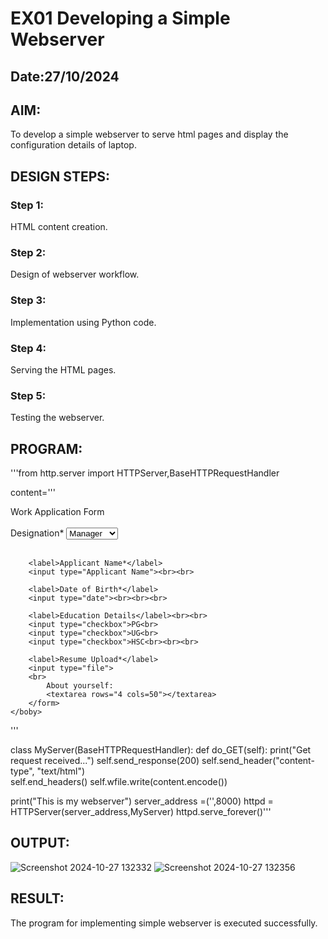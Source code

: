 # EX01 Developing a Simple Webserver
## Date:27/10/2024

## AIM:
To develop a simple webserver to serve html pages and display the configuration details of laptop.

## DESIGN STEPS:
### Step 1: 
HTML content creation.

### Step 2:
Design of webserver workflow.

### Step 3:
Implementation using Python code.

### Step 4:
Serving the HTML pages.

### Step 5:
Testing the webserver.

## PROGRAM:
'''from http.server import HTTPServer,BaseHTTPRequestHandler

content='''

<html>
    <boby>
    <form>
        <label>Work Application Form</label><br><br>
        <label>Designation*</label>
        <select>
            <option>Manager</option><option>Developer</option><option>Tester</option>
        </select><br><br>

        <label>Applicant Name*</label>
        <input type="Applicant Name"><br><br>

        <label>Date of Birth*</label>
        <input type="date"><br><br><br>

        <label>Education Details</label><br><br>
        <input type="checkbox">PG<br>
        <input type="checkbox">UG<br>
        <input type="checkbox">HSC<br><br><br>
        
        <label>Resume Upload*</label>
        <input type="file">
        <br>
            About yourself:
            <textarea rows="4 cols=50"></textarea>
        </form>
    </boby>
'''

class MyServer(BaseHTTPRequestHandler):
    def do_GET(self):
        print("Get request received...")
        self.send_response(200) 
        self.send_header("content-type", "text/html")       
        self.end_headers()
        self.wfile.write(content.encode())

print("This is my webserver") 
server_address =('',8000)
httpd = HTTPServer(server_address,MyServer)
httpd.serve_forever()'''
## OUTPUT:
![Screenshot 2024-10-27 132332](https://github.com/user-attachments/assets/3eee7c9b-9d0a-4480-9720-7dd24d47d1fc)
![Screenshot 2024-10-27 132356](https://github.com/user-attachments/assets/a1728308-30b4-4efc-a599-32a0ff7772eb)


## RESULT:
The program for implementing simple webserver is executed successfully.
